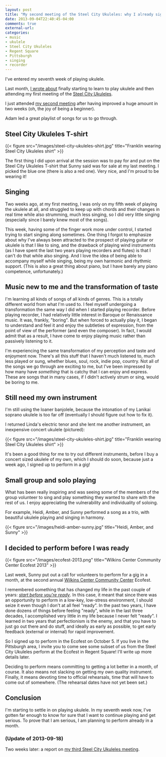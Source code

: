 ```yaml
---
layout: post
title: "My second meeting of the Steel City Ukuleles: why I already signed up to perform before being ready"
date: 2013-09-04T22:40:45-04:00
comments: true
external-url: 
categories: 
- music
- ukulele
- Steel City Ukuleles
- Regent Square
- Pittsburgh
- singing
- recorder
---
```

I've entered my seventh week of playing ukulele.

Last month, [I wrote about](/blog/2013/08/23/another-unexpected-life-change-one-month-of-learning-to-play-ukulele/) finally starting to learn to play ukulele and then attending my first meeting of the [Steel City Ukuleles](http://www.meetup.com/Steel-City-Ukuleles/).

I just attended [my second meeting](http://www.meetup.com/Steel-City-Ukuleles/events/117972052/) after having improved a huge amount in two weeks (oh, the joy of being a beginner).

Adam led a great playlist of songs for us to go through.

## Steel City Ukuleles T-shirt

{{< figure src="/images/steel-city-ukuleles-shirt.jpg" title="Franklin wearing Steel City Ukuleles shirt" >}}

The first thing I did upon arrival at the session was to pay for and put on the Steel City Ukuleles T-shirt that Sunny said was for sale at my last meeting. I picked the blue one (there is also a red one). Very nice, and I'm proud to be wearing it!

## Singing

Two weeks ago, at my first meeting, I was only on my fifth week of playing the ukulele at all, and struggled to keep up with chords and their changes in real time while also strumming, much less singing, so I did very little singing (especially since I barely knew most of the songs).

This week, having some of the finger work more under control, I started trying to start singing along sometimes. One thing I forgot to emphasize about why I've always been attracted to the prospect of playing guitar or ukulele is that I like to sing, and the drawback of playing wind instruments (as I have spent the last two years playing recorders and flutes) is that I can't do that while also singing. And I love the idea of being able to accompany myself while singing, being my own harmonic and rhythmic support. (This is also a great thing about piano, but I have barely any piano competence, unfortunately.)

## Music new to me and the transformation of taste

I'm learning all kinds of songs of all kinds of genres. This is a totally different world from what I'm used to. I feel myself undergoing a transformation the same way I did when I started playing recorder. Before playing recorder, I had relatively little interest in Baroque or Renaissance music. It was, frankly, "boring". But when forced to actually play it, I began to understand and feel it and enjoy the subtleties of expression, from the point of view of the performer (and even the composer). In fact, I would admit that as a result, I have come to enjoy playing music rather than passively listening to it.

I'm experiencing the same transformation of my perception and taste and enjoyment now. There's all this stuff that I haven't much listened to, much less played or sung, whether blues, soul, rock, indie pop, country. Not all of the songs we go through are exciting to me, but I've been impressed by how many have *something* that is catchy that I can enjoy and express. These are songs that in many cases, if I didn't actively strum or sing, would be boring to me.

## Still need my own instrument

I'm still using the loaner banjolele, because the intonation of my Lanikai soprano ukulele is too far off (eventually I should figure out how to fix it).

I returned Linda's electric tenor and she lent me another instrument, an inexpensive concert ukulele (pictured):

{{< figure src="/images/steel-city-ukuleles-shirt.jpg" title="Franklin wearing Steel City Ukuleles shirt" >}}

 It's been a good thing for me to try out different instruments, before I buy a concert sized ukulele of my own, which I should do soon, because just a week ago, I signed up to perform in a gig!

## Small group and solo playing

What has been really inspiring and was seeing some of the members of the group volunteer to sing and play something they wanted to share with the rest of us. I enjoy appreciating the vulnerability and individuality of soloing.

For example, Heidi, Amber, and Sunny performed a song as a trio, with beautiful ukulele playing and singing in harmony.

{{< figure src="/images/heidi-amber-sunny.jpg" title="Heidi, Amber, and Sunny" >}}

## I decided to perform before I was ready

{{< figure src="/images/ecofest-2013.png" title="Wilkins Center Community Center Ecofest 2013" >}}

Last week, Sunny put out a call for volunteers to perform for a gig in a month, at the second annual [Wilkins Center Community Center](http://www.wsccpgh.org/) Ecofest.

I remembered something that has changed my life in the past couple of years: [*start before you're ready*](http://www.stevenpressfield.com/2010/07/start-before-youre-ready/). In this case, it meant that since there was an opportunity to perform in a low-key, low-stress environment, I should seize it even though I don't at all feel "ready". In the past two years, I have done dozens of things before feeling "ready", while in the last three decades, I accomplished very little in my life because I never felt "ready". I learned in two years that perfectionism is the enemy, and that you have to just go out there and do stuff, and ideally as early as possible, to get early feedback (external or internal) for rapid improvement.

So I signed up to perform in the Ecofest on October 5. If you live in the Pittsburgh area, I invite you to come see some subset of us from the Steel City Ukuleles perform at the Ecofest in Regent Square! I'll write up more details later.

Deciding to perform means committing to getting a lot better in a month, of course. It also means not slacking on getting my own quality instrument. Finally, it means devoting time to official rehearsals, time that will have to come out of somewhere. (The rehearsal dates have not yet been set.)

## Conclusion

I'm starting to settle in on playing ukulele. In my seventh week now, I've gotten far enough to know for sure that I want to continue playing and get serious. To prove that I am serious, I am planning to perform already in a month.

### (Update of 2013-09-18)

Two weeks later: a report on [my third Steel City Ukuleles meeting](/blog/2013/09/18/my-third-meeting-of-the-steel-city-ukuleles/).
